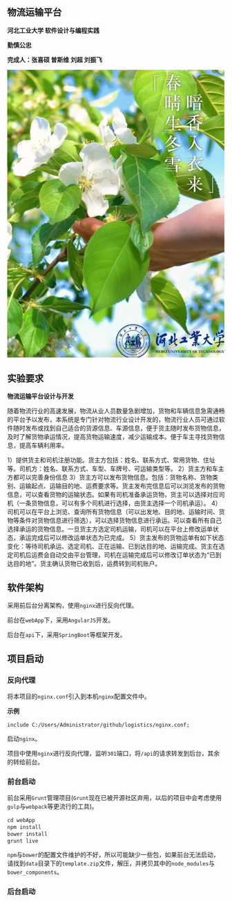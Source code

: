 ## 物流运输平台

**河北工业大学 软件设计与编程实践**

**勤慎公忠**

**完成人：张喜硕 曽斯维 刘超 刘振飞**

![河北工业大学](images/hebut.png)

## 实验要求

**物流运输平台设计与开发**

随着物流行业的高速发展，物流从业人员数量急剧增加，货物和车辆信息急需通畅的平台予以发布，本系统是专门针对物流行业设计开发的，物流行业人员可通过软件随时发布或找到自己适合的货源信息、车源信息，便于货主随时发布货物信息，及时了解货物承运情况，提高货物运输速度，减少运输成本。便于车主寻找货物信息，提高车辆利用率。

1）提供货主和司机注册功能。货主方包括：姓名、联系方式、常用货物、住址等。司机方：姓名、联系方式、车型、车牌号、可运输类型等。
2）货主方和车主方都可以完善身份信息
3）货主方可以发布货物信息。包括：货物名称、货物类别、运输起点、运输目的地、运费要求等。货主发布完信息后可以浏览发布的货物信息，可以查看货物的运输状态。如果有司机准备承运货物，货主可以选择对应司机（一条货物信息，可以有多个司机进行选择，由货主选择一个司机承运）。
4）司机可以在平台上浏览、查询所有货物信息（可以出发地、目的地、运输时间、货物等条件对货物信息进行筛选），可以选择货物信息进行承运。可以查看所有自己选择承运的货物信息。一旦货主方选定司机运输，司机可以在平台上修改运单状态，承运完成后可以修改运单状态为已完成。
5）货主发布的货物运单有如下状态变化：等待司机承运、选定司机、正在运输、已到达目的地、运输完成。货主在选定司机后运费会自动交由平台管理，司机在运输完成后可以修改订单状态为“已到达目的地”。货主确认货物已收到后，运费转到司机账户。

## 软件架构

采用前后台分离架构，使用`nginx`进行反向代理。

前台在`webApp`下，采用`AngularJS`开发。

后台在`api`下，采用`SpringBoot`等框架开发。

## 项目启动

### 反向代理

将本项目的`nginx.conf`引入到本机`nginx`配置文件中。

**示例**

```
include C:/Users/Administrator/github/logistics/nginx.conf;
```

启动`nginx`。

项目中使用`nginx`进行反向代理，监听`301`端口，将`/api`的请求转发到后台，其余的转给前台。

### 前台启动

前台采用`Grunt`管理项目(`Grunt`现在已被开源社区弃用，以后的项目中会考虑使用`gulp`与`webpack`等更流行的工具)。

```
cd webApp
npm install
bower install
grunt live
```

`npm`与`bower`的配置文件维护的不好，所以可能缺少一些包，如果前台无法启动，请找到`data`目录下的`template.zip`文件，解压，并拷贝其中的`node_modules`与`bower_components`。

### 后台启动


